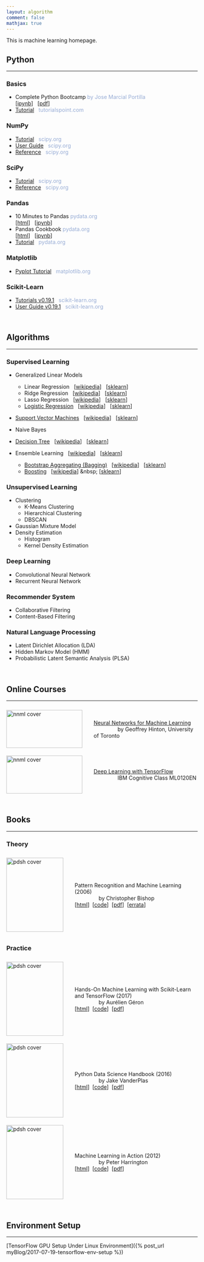 ```yaml
---
layout: algorithm
comment: false
mathjax: true
---
```


This is machine learning homepage.

## Python
---
### Basics
+ Complete Python Bootcamp <span style="color:#97acd5">by Jose Marcial Portilla</span><br>
[[ipynb](http://nbviewer.jupyter.org/github/jmportilla/Complete-Python-Bootcamp/tree/master/)] &nbsp;
[[pdf]({{site.baseurl}}/algorithms/machinelearning/python/PythonBasics.pdf)]
+ [Tutorial](https://www.tutorialspoint.com/python/) &nbsp; <span style="color:#97acd5">tutorialspoint.com</span><br>

### NumPy
+ [Tutorial](https://docs.scipy.org/doc/numpy-dev/user/quickstart.html) &nbsp; <span style="color:#97acd5">scipy.org</span>
+ [User Guide](https://docs.scipy.org/doc/numpy/user/index.html) &nbsp; <span style="color:#97acd5">scipy.org</span>
+ [Reference](https://docs.scipy.org/doc/numpy/reference/index.html#reference) &nbsp; <span style="color:#97acd5">scipy.org</span>

### SciPy
+ [Tutorial](https://docs.scipy.org/doc/scipy/reference/tutorial/) &nbsp; <span style="color:#97acd5">scipy.org</span>
+ [Reference](https://docs.scipy.org/doc/scipy/reference/) &nbsp; <span style="color:#97acd5">scipy.org</span>

### Pandas
+ 10 Minutes to Pandas <span style="color:#97acd5">pydata.org</span><br>
[[html](https://pandas.pydata.org/pandas-docs/stable/10min.html)] &nbsp;
[[ipynb](http://nbviewer.jupyter.org/github/shevapato2008/PandasTutorial/blob/master/10%20minutes%20to%20pandas.ipynb)]
+ Pandas Cookbook <span style="color:#97acd5">pydata.org</span><br>
[[html](https://pandas.pydata.org/pandas-docs/stable/cookbook.html)] &nbsp;
[[ipynb]({{site.baseurl}}/algorithms/machinelearning/pandas-cookbook)]
+ [Tutorial](http://pandas.pydata.org/pandas-docs/stable/tutorials.html#) &nbsp; <span style="color:#97acd5">pydata.org</span>

### Matplotlib
+ [Pyplot Tutorial](https://matplotlib.org/users/pyplot_tutorial.html) &nbsp; <span style="color:#97acd5">matplotlib.org</span>

### Scikit-Learn
+ [Tutorials v0.19.1](http://scikit-learn.org/stable/tutorial/index.html) &nbsp; <span style="color:#97acd5">scikit-learn.org</span>
+ [User Guide v0.19.1](http://scikit-learn.org/stable/user_guide.html) &nbsp; <span style="color:#97acd5">scikit-learn.org</span>


<br>

## Algorithms
---
### Supervised Learning
+ Generalized Linear Models
  - Linear Regression &nbsp;
    [[wikipedia](https://en.wikipedia.org/wiki/Linear_regression)] &nbsp;
    [[sklearn](http://scikit-learn.org/stable/modules/linear_model.html#ordinary-least-squares)]
  - Ridge Regression &nbsp;
    [[wikipedia](https://en.wikipedia.org/wiki/Tikhonov_regularization "Tikhonov Regularization")] &nbsp;
    [[sklearn](http://scikit-learn.org/stable/modules/linear_model.html#ridge-regression)]
  - Lasso Regression &nbsp;
    [[wikipedia](https://en.wikipedia.org/wiki/Tikhonov_regularization "Tikhonov Regularization")] &nbsp;
    [[sklearn](http://scikit-learn.org/stable/modules/linear_model.html#lasso)]
  - [Logistic Regression]({{site.baseurl}}/algorithms/machinelearning/algorithms/logisticregression) &nbsp;
    [[wikipedia](https://en.wikipedia.org/wiki/Logistic_regression)] &nbsp;
    [[sklearn](http://scikit-learn.org/stable/modules/linear_model.html#logistic-regression)]

+ [Support Vector Machines]({{site.baseurl}}/algorithms/machinelearning/algorithms/svm) &nbsp;
  [[wikipedia](https://en.wikipedia.org/wiki/Support_vector_machine)] &nbsp;
  [[sklearn](http://scikit-learn.org/stable/modules/svm.html)]
+ Naive Bayes
+ [Decision Tree]({{site.baseurl}}/algorithms/machinelearning/algorithms/decisiontree) &nbsp;
  [[wikipedia](https://en.wikipedia.org/wiki/Decision_tree)] &nbsp;
  [[sklearn](http://scikit-learn.org/stable/modules/tree.html)]
+ Ensemble Learning &nbsp;
  [[wikipedia](https://en.wikipedia.org/wiki/Ensemble_learning)] &nbsp;
  [[sklearn](http://scikit-learn.org/stable/modules/ensemble.html)]
  - [Bootstrap Aggregating (Bagging)]({{site.baseurl}}/algorithms/machinelearning/algorithms/bagging) &nbsp;
    [[wikipedia](https://en.wikipedia.org/wiki/Bootstrap_aggregating)] &nbsp;
    [[sklearn](http://scikit-learn.org/stable/modules/ensemble.html#bagging)]
  - [Boosting]({{site.baseurl}}/algorithms/machinelearning/algorithms/boosting) &nbsp;
    [[wikipedia](https://en.wikipedia.org/wiki/Boosting_(machine_learning))] &nbsp;
    [[sklearn](http://scikit-learn.org/stable/modules/ensemble.html#adaboost "AdaBoost")]


### Unsupervised Learning
+ Clustering
  - K-Means Clustering
  - Hierarchical Clustering
  - DBSCAN
+ Gaussian Mixture Model
+ Density Estimation
  - Histogram
  - Kernel Density Estimation


### Deep Learning
+ Convolutional Neural Network
+ Recurrent Neural Network


### Recommender System
+ Collaborative Filtering
+ Content-Based Filtering


### Natural Language Processing
+ Latent Dirichlet Allocation (LDA)
+ Hidden Markov Model (HMM)
+ Probabilistic Latent Semantic Analysis (PLSA)

<br>

## Online Courses
---

<div style="display: flex; align-items: center;">
  <a href="{{site.baseurl}}/algorithms/machinelearning/nnml">
    <img src="{{site.baseurl}}/algorithms/machinelearning/nnml/image/nnml_hinton.jpg" alt="nnml cover" width="200" height="100" style="vertical-align: middle; border: 0; margin: 10px 30px 10px 0px;">
  </a>
  <span>
    <a href="{{site.baseurl}}/algorithms/machinelearning/nnml">Neural Networks for Machine Learning</a>
    <br>&nbsp; &nbsp; &nbsp; &nbsp; &nbsp; &nbsp; &nbsp; &nbsp; by Geoffrey Hinton, University of Toronto
  </span>
</div>

<div style="display: flex; align-items: center;">
  <a href="{{site.baseurl}}/algorithms/machinelearning/dltf">
    <img src="{{site.baseurl}}/algorithms/machinelearning/dltf/image/dltf_ibm.jpg" alt="nnml cover" width="200" height="100" style="vertical-align: middle; border: 0; margin: 10px 30px 10px 0px;">
  </a>
  <span>
    <a href="{{site.baseurl}}/algorithms/machinelearning/dltf">Deep Learning with TensorFlow</a>
    <br>&nbsp; &nbsp; &nbsp; &nbsp; &nbsp; &nbsp; &nbsp; &nbsp; IBM Cognitive Class ML0120EN
  </span>
</div>

<br>

## Books
---
### Theory
<div style="display: flex; align-items: center;">
  <img src="{{site.baseurl}}/algorithms/machinelearning/book/image/prml.png" alt="pdsh cover" width="150" height="195" style="vertical-align: middle; border: 0; margin: 10px 30px 10px 0px;">
  <span>
    <p>
      Pattern Recognition and Machine Learning (2006)<br>
      &nbsp; &nbsp; &nbsp; &nbsp; &nbsp; &nbsp; &nbsp; &nbsp; by Christopher Bishop<br>
      [<a href="http://www.springer.com/us/book/9780387310732">html</a>]&nbsp;
      [<a href="https://github.com/PRML/PRMLT">code</a>]&nbsp;
      [<a href="{{site.baseurl}}/algorithms/machinelearning/book/prml.pdf">pdf</a>]&nbsp;
      [<a href="https://www.microsoft.com/en-us/research/wp-content/uploads/2016/05/prml-errata-3rd-20110921.pdf">errata</a>]
    </p>
  </span>
</div>

### Practice
<div style="display: flex; align-items: center;">
  <img src="{{site.baseurl}}/algorithms/machinelearning/book/image/hmlsktf.png" alt="pdsh cover" width="150" height="195" style="vertical-align: middle; border: 0; margin: 10px 30px 10px 0px;">
  <span>
    <p>
      Hands-On Machine Learning with Scikit-Learn and TensorFlow (2017)<br>
      &nbsp; &nbsp; &nbsp; &nbsp; &nbsp; &nbsp; &nbsp; &nbsp; by Aurélien Géron<br>
      [<a href="http://shop.oreilly.com/product/0636920052289.do">html</a>]&nbsp;
      [<a href="https://github.com/ageron/handson-ml">code</a>]&nbsp;
      [<a href="{{site.baseurl}}/algorithms/machinelearning/book/handson-machine-learning-with-scikit-learn-and-tensorflow.pdf">pdf</a>]
    </p>
  </span>
</div>

<div style="display: flex; align-items: center;">
  <img src="{{site.baseurl}}/algorithms/machinelearning/book/image/pdsh.jpg" alt="pdsh cover" width="150" height="195" style="vertical-align: middle; border: 0; margin: 10px 30px 10px 0px;">
  <span>
    <p>
      Python Data Science Handbook (2016)<br>
      &nbsp; &nbsp; &nbsp; &nbsp; &nbsp; &nbsp; &nbsp; &nbsp; by Jake VanderPlas<br>
      [<a href="http://shop.oreilly.com/product/0636920034919.do">html</a>]&nbsp;
      [<a href="https://github.com/jakevdp/PythonDataScienceHandbook">code</a>]&nbsp;
      [<a href="{{site.baseurl}}/algorithms/machinelearning/book/python-data-science-handbook.pdf">pdf</a>]
    </p>
  </span>
</div>

<div style="display: flex; align-items: center;">
  <img src="{{site.baseurl}}/algorithms/machinelearning/book/image/mlia.png" alt="pdsh cover" width="150" height="195" style="vertical-align: middle; border: 0; margin: 10px 30px 10px 0px;">
  <span>
    <p>
      Machine Learning in Action (2012)<br>
      &nbsp; &nbsp; &nbsp; &nbsp; &nbsp; &nbsp; &nbsp; &nbsp; by Peter Harrington<br>
      [<a href="https://www.manning.com/books/machine-learning-in-action">html</a>]&nbsp;
      [<a href="https://github.com/pbharrin/machinelearninginaction">code</a>]&nbsp;
      [<a href="{{site.baseurl}}/algorithms/machinelearning/book/machine-learning-in-action.pdf">pdf</a>]
    </p>
  </span>
</div>

<br>

## Environment Setup
---
[TensorFlow GPU Setup Under Linux Environment]({% post_url myBlog/2017-07-19-tensorflow-env-setup %})

<br><br>
